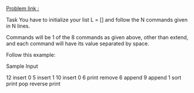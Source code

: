[Problem link : ](https://www.hackerrank.com/challenges/python-lists/problem)

Task
You have to initialize your list L = [] and follow the N commands given in N lines.

Commands will be 1 of the 8 commands as given above, other than extend, and each command will have its value separated by space.

Follow this example:

Sample Input

12
insert 0 5
insert 1 10
insert 0 6
print
remove 6
append 9
append 1
sort
print
pop
reverse
print
